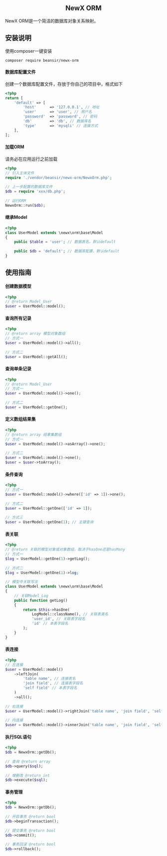 <h2 align="center">NewX ORM</h2>

NewX ORM是一个简洁的数据库对象关系映射。

## 安装说明
使用composer一键安装
```
composer require beansir/newx-orm
```

#### 数据库配置文件
创建一个数据库配置文件，存放于你自己的项目中，格式如下
```php
<?php
return [
    'default' => [
        'host'      => '127.0.0.1', // 地址
        'user'      => 'user', // 用户名
        'password'  => 'password', // 密码
        'db'        => 'db', // 数据库名
        'type'      => 'mysqli' // 连接方式
    ],
];
```

#### 加载ORM
请务必在应用运行之前加载
```php
<?php
// 引入主体文件
require './vendor/beansir/newx-orm/NewxOrm.php';
 
// 上一步配置的数据库文件
$db = require 'xxx/db.php'; 
 
// 运行ORM
NewxOrm::run($db);
```

#### 继承Model
```php
<?php
class UserModel extends \newx\orm\base\Model
{
    public $table = 'user'; // 数据表名，默认default
    
    public $db = 'default'; // 数据库配置，默认default
}
```

## 使用指南

#### 创建数据模型
```php
<?php
// @return Model_User
$user = UserModel::model();
```

#### 查询所有记录
```php
<?php
// @return array 模型对象数组
// 方式一
$user = UserModel::model()->all();
 
// 方式二
$user = UserModel::getAll();
```

#### 查询单条记录
```php
<?php
// @return Model_User
// 方式一
$user = UserModel::model()->one();
 
// 方式二
$user = UserModel::getOne();
```

#### 定义数组结果集
```php
<?php
// @return array 结果集数组
// 方式一
$user = UserModel::model()->asArray()->one();
 
// 方式二
$user = UserModel::model()->one();
$user = $user->toArray();
```

#### 条件查询
```php
<?php
// 方式一
$user = UserModel::model()->where(['id' => 1])->one();
  
// 方式二
$user = UserModel::getOne(['id' => 1]);
 
// 方式三
$user = UserModel::getOne(1); // 主键查询
```

#### 表关联
```php
<?php
// @return 关联的模型对象或对象数组，取决于hasOne还是hasMany
// 方式一
$log = UserModel::getOne(1)->getLog();
 
// 方式二
$log = UserModel::getOne(1)->log;
 
// 模型中关联写法
class UserModel extends \newx\orm\base\Model
{
    // 关联Model_Log
    public function getLog()
    {
        return $this->hasOne(
            LogModel::className(), // 关联表类名
            'user_id', // 关联表字段名
            'id' // 本表字段名
        );
    }
}
```

#### 表连接
```php
<?php
// 左连接
$user = UserModel::model()
    ->leftJoin(
        'table name', // 连接表名
        'join field', // 连接表字段名
        'self field' // 本表字段名
    )
    ->all();
 
// 右连接
$user = UserModel::model()->rightJoin('table name', 'join field', 'self field')->all();
 
// 内连接
$user = UserModel::model()->innerJoin('table name', 'join field', 'self field')->all();
```

#### 执行SQL语句
```php
<?php
$db = NewxOrm::getDb();
 
// 查询 @return array
$db->query($sql);
 
// 增删改 @return int
$db->execute($sql);
```

#### 事务管理
```php
<?php
$db = NewxOrm::getDb();
 
// 开启事务 @return bool
$db->beginTransaction();
 
// 提交事务 @return bool
$db->commit();
 
// 事务回滚 @return bool
$db->rollback();
```